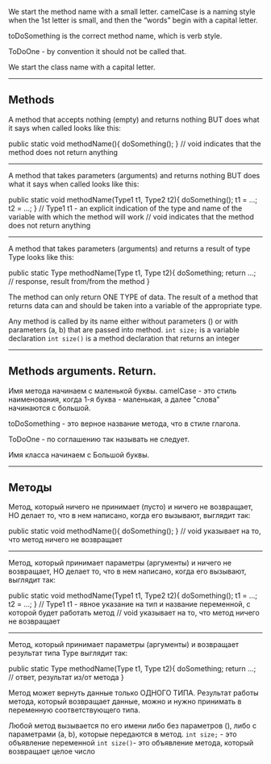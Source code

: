 We start the method name with a small letter.
camelCase is a naming style when the 1st letter is small, and then the “words” begin with a capital letter.

toDoSomething is the correct method name, which is verb style.

ToDoOne - by convention it should not be called that.

We start the class name with a capital letter.

-------------------------------------------------- -------

## Methods
A method that accepts nothing (empty) and returns nothing BUT does what it says when called looks like this:

public static void methodName(){
doSomething();
}
// void indicates that the method does not return anything

-------------------------------------------------- -------

A method that takes parameters (arguments) and returns nothing BUT does what it says when called looks like this:

public static void methodName(Type1 t1, Type2 t2){
doSomething();
t1 = ...;
t2 = ...;
}
// Type1 t1 - an explicit indication of the type and name of the variable with which the method will work
// void indicates that the method does not return anything

-------------------------------------------------- --------

A method that takes parameters (arguments) and returns a result of type Type looks like this:

public static Type methodName(Type t1, Type t2){
doSomething;
return ...; // response, result from/from the method
}

The method can only return ONE TYPE of data.
The result of a method that returns data can and should be taken into a variable of the appropriate type.

Any method is called by its name either without parameters () or with parameters (a, b) that are passed
into method.
`int size;` is a variable declaration
`int size()` is a method declaration that returns an integer

---------------------------------

## Methods arguments. Return.

Имя метода начинаем с маленькой буквы.
camelCase - это стиль наименования, когда 1-я буква - маленькая, а далее "слова" начинаются с большой.

toDoSomething - это верное название метода, что в стиле глагола.

ToDoOne - по соглашению так называть не следует.

Имя класса начинаем с Большой буквы.

---------------------------------------------------------

## Методы
Метод, который ничего не принимает (пусто) и ничего не возвращает, НО делает то, что в нем написано, когда его вызывают, выглядит так:

public static void methodName(){ 
    doSomething();
}
// void указывает на то, что метод ничего не возвращает

---------------------------------------------------------

Метод, который принимает параметры (аргументы) и ничего не возвращает, НО делает то, что в нем написано, когда его вызывают, выглядит так:

public static void methodName(Type1 t1, Type2 t2){
    doSomething();
    t1 = ...;
    t2 = ...;
}
// Type1 t1 - явное указание на тип и название переменной, с которой будет работать метод
// void указывает на то, что метод ничего не возвращает

----------------------------------------------------------

Метод, который принимает параметры (аргументы) и возвращает результат типа Type выглядит так:

public static Type methodName(Type t1, Type t2){
    doSomething;
    return ...; // ответ, результат из/от метода
}

Метод может вернуть данные только ОДНОГО ТИПА. 
Результат работы метода, который возвращает данные, можно и нужно принимать в переменную соответствующего типа.

Любой метод вызывается по его имени либо без параметров (), либо с параметрами (a, b), которые передаются
в метод.
        `int size;` - это объявление переменной
        `int size()`- это объявление метода, который возвращает целое число

